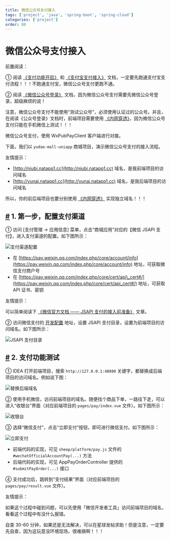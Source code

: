 ```yaml
---
title: 微信公众号支付接入
tags: ['project', 'java', 'spring-boot', 'spring-cloud']
categories: ['project']
order: 80
---
```

# 微信公众号支付接入

前置阅读：

 ① 阅读 [《支付功能开启》](/pay/build/) 和 [《支付宝支付接入》](/pay/alipay-pay-demo/) 文档，一定要先跑通支付宝支付流程！！！不跑通支付宝，微信公众号支付更跑不通。

 ② 阅读 [《微信公众号登录》](/member/weixin-mp-login/) 文档，因为微信公众号支付需要先微信公众号登录，超级麻烦的说！

 注意，微信公众号支付不能使用“测试公众号”，必须使用认证过的公众号。并且，在阅读《公众号登录》文档时，前端项目需要使用 [《内网穿透》](/natapp/)，因为微信公众号支付只能在手机微信上测试！！！

 微信公众号支付，使用 WxPubPayClient 客户端进行对接。

 下面，我们以 `yudao-mall-uniapp` 商城项目，演示微信公众号支付的接入流程。

 友情提示：

 * [http://niubi.natapp1.cc](http://niubi.natapp1.cc) 域名，是我前端项目的访问域名
* [http://yunai.natapp1.cc](http://yunai.natapp1.cc) 域名，是我后端项目的访问域名

 所以，你的前后端项目也要分别使用 [《内网穿透》](/natapp/) 实现独立域名！！！

 ## [#](#_1-第一步-配置支付渠道) 1. 第一步，配置支付渠道

 ① 访问 [支付管理 -> 应用信息] 菜单，点击“商城应用”对应的【微信 JSAPI 支付】，进入支付渠道的配置。如下图所示：

 ![支付渠道配置](https://doc.iocoder.cn/img/%E6%94%AF%E4%BB%98%E6%89%8B%E5%86%8C/%E5%BE%AE%E4%BF%A1%E5%85%AC%E4%BC%97%E5%8F%B7%E6%94%AF%E4%BB%98%E6%8E%A5%E5%85%A5/%E6%94%AF%E4%BB%98%E6%B8%A0%E9%81%93%E9%85%8D%E7%BD%AE.png)

 * 在 [https://pay.weixin.qq.com/index.php/core/account/info](https://pay.weixin.qq.com/index.php/core/account/info) 地址，可获取微信支付商户号
* 在 [https://pay.weixin.qq.com/index.php/core/cert/api\_cert#/](https://pay.weixin.qq.com/index.php/core/cert/api_cert#/) 地址，可获取 API 证书、密钥

 友情提示：

 可以简单阅读下 [《微信官方文档 —— JSAPI 支付的接入前准备》](https://pay.weixin.qq.com/wiki/doc/apiv3_partner/open/pay/chapter2_1.shtml) 文章。

 ② 访问微信支付的 [开发配置](https://pay.weixin.qq.com/index.php/extend/pay_setting) 地址，设置 JSAPI 支付目录，设置为前端项目的访问域名。如下图所示：

 ![JSAPI 支付目录](https://doc.iocoder.cn/img/%E6%94%AF%E4%BB%98%E6%89%8B%E5%86%8C/%E5%BE%AE%E4%BF%A1%E5%85%AC%E4%BC%97%E5%8F%B7%E6%94%AF%E4%BB%98%E6%8E%A5%E5%85%A5/JSAPI%E6%94%AF%E4%BB%98%E7%9B%AE%E5%BD%95.png)

 ## [#](#_2-支付功能测试) 2. 支付功能测试

 ① IDEA 打开前端项目，搜索 `http://127.0.0.1:48080` 关键字，都替换成后端项目的访问域名。例如说下图：

 ![替换后端域名](https://doc.iocoder.cn/img/%E6%94%AF%E4%BB%98%E6%89%8B%E5%86%8C/%E5%BE%AE%E4%BF%A1%E5%85%AC%E4%BC%97%E5%8F%B7%E6%94%AF%E4%BB%98%E6%8E%A5%E5%85%A5/%E6%9B%BF%E6%8D%A2%E5%90%8E%E7%AB%AF%E5%9F%9F%E5%90%8D.png)

 ② 使用手机微信，访问前端项目的域名。随便找个商品下单，一路往下走，可以进入“收银台”界面（对应前端项目的 `pages/pay/index.vue` 文件）。如下图所示：

 ![收银台](https://doc.iocoder.cn/img/%E6%94%AF%E4%BB%98%E6%89%8B%E5%86%8C/%E5%BE%AE%E4%BF%A1%E5%85%AC%E4%BC%97%E5%8F%B7%E6%94%AF%E4%BB%98%E6%8E%A5%E5%85%A5/%E6%94%B6%E9%93%B6%E5%8F%B0.png)

 ③ 选择“微信支付”，点击“立即支付”按钮，即可进行微信支付。如下图所示：

 ![立即支付](https://doc.iocoder.cn/img/%E6%94%AF%E4%BB%98%E6%89%8B%E5%86%8C/%E5%BE%AE%E4%BF%A1%E5%85%AC%E4%BC%97%E5%8F%B7%E6%94%AF%E4%BB%98%E6%8E%A5%E5%85%A5/%E7%AB%8B%E5%8D%B3%E6%94%AF%E4%BB%98.png)

 * 前端代码的实现，可见 `sheep/platform/pay.js` 文件的 `#wechatOfficialAccountPay(...)` 方法
* 后端代码的实现，可见 AppPayOrderController 提供的 `#submitPayOrder(...)` 接口

 ④ 支付成功后，跳转到“支付结果”界面（对应前端项目的 `pages/pay/result.vue` 文件）。

 友情提示：

 如果这个过程中碰到问题，可以先使用「微信开发者工具」访问前端项目的域名，看看这个过程中有没什么报错。

 自查 30-60 分钟，如果还是无法解决，可以在星球发帖求助！但是注意，一定要先自查，因为这玩意没环境现场，很难搞啊！！！
